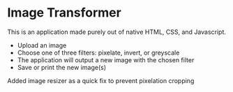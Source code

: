 # Image Transformer

This is an application made purely out of native HTML, CSS, and Javascript.

- Upload an image
- Choose one of three filters: pixelate, invert, or greyscale
- The application will output a new image with the chosen filter
- Save or print the new image(s)

Added image resizer as a quick fix to prevent pixelation cropping
